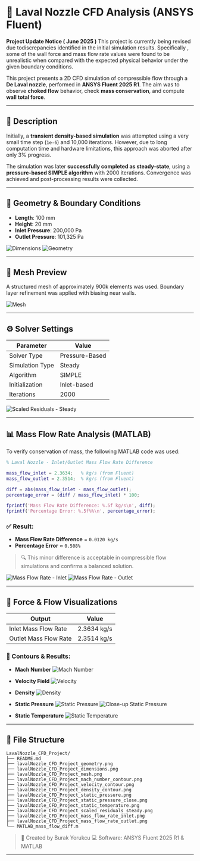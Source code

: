 # 🚀 Laval Nozzle CFD Analysis (ANSYS Fluent)

**Project Update Notice ( June 2025 )**
This project is currently being revised due todiscrepancies identified in the initial simulation results. Specifically , some of the wall force and mass flow rate values were found to be unrealistic when compared with the expected physical behavior under the given boundary conditions.

This project presents a 2D CFD simulation of compressible flow through a **De Laval nozzle**, performed in **ANSYS Fluent 2025 R1**. The aim was to observe **choked flow** behavior, check **mass conservation**, and compute **wall total force**.

---

## 📘 Description

Initially, a **transient density-based simulation** was attempted using a very small time step (`1e-6`) and 10,000 iterations.
However, due to long computation time and hardware limitations, this approach was aborted after only 3% progress.

The simulation was later **successfully completed as steady-state**, using a **pressure-based SIMPLE algorithm** with 2000 iterations. Convergence was achieved and post-processing results were collected.

---

## 📀 Geometry & Boundary Conditions

* **Length**: 100 mm
* **Height**: 20 mm
* **Inlet Pressure**: 200,000 Pa
* **Outlet Pressure**: 101,325 Pa

![Dimensions](./LavalNozzle_CFD_Project/dimensions.png)
![Geometry](./LavalNozzle_CFD_Project/geometry.png)

---

## 🤩 Mesh Preview

A structured mesh of approximately 900k elements was used. Boundary layer refinement was applied with biasing near walls.

![Mesh](./LavalNozzle_CFD_Project/mesh.png)

---

## ⚙️ Solver Settings

| Parameter       | Value          |
| --------------- | -------------- |
| Solver Type     | Pressure-Based |
| Simulation Type | Steady         |
| Algorithm       | SIMPLE         |
| Initialization  | Inlet-based    |
| Iterations      | 2000           |

![Scaled Residuals - Steady](./LavalNozzle_CFD_Project/scaled_residuals_steady.png)

---

## 📊 Mass Flow Rate Analysis (MATLAB)

To verify conservation of mass, the following MATLAB code was used:

```matlab
% Laval Nozzle - Inlet/Outlet Mass Flow Rate Difference

mass_flow_inlet = 2.3634;   % kg/s (from Fluent)
mass_flow_outlet = 2.3514;  % kg/s (from Fluent)

diff = abs(mass_flow_inlet - mass_flow_outlet);
percentage_error = (diff / mass_flow_inlet) * 100;

fprintf('Mass Flow Rate Difference: %.5f kg/s\n', diff);
fprintf('Percentage Error: %.5f%%\n', percentage_error);
```

### ✅ Result:

* **Mass Flow Rate Difference** = `0.0120 kg/s`
* **Percentage Error** ≈ `0.508%`

> 🔍 This minor difference is acceptable in compressible flow simulations and confirms a balanced solution.

![Mass Flow Rate - Inlet](./LavalNozzle_CFD_Project/mass_flow_rate_inlet.png)
![Mass Flow Rate - Outlet](./LavalNozzle_CFD_Project/mass_flow_rate_outlet.png)

---

## 🧲 Force & Flow Visualizations

| Output                | Value        |
| --------------------- | ------------ |
| Inlet Mass Flow Rate  | 2.3634 kg/s  |
| Outlet Mass Flow Rate | 2.3514 kg/s  |

### 🔽 Contours & Results:

* **Mach Number**
  ![Mach Number](./LavalNozzle_CFD_Project/mach_number_contour.png)

* **Velocity Field**
  ![Velocity](./LavalNozzle_CFD_Project/velocity_contour.png)

* **Density**
  ![Density](./LavalNozzle_CFD_Project/denisty_contour.png)

* **Static Pressure**
  ![Static Pressure](./LavalNozzle_CFD_Project/static_pressure.png)
  ![Close-up Static Pressure](./LavalNozzle_CFD_Project/static_pressure_close.png)

* **Static Temperature**
  ![Static Temperature](./LavalNozzle_CFD_Project/static_temperature.png)



---

## 📂 File Structure

```
LavalNozzle_CFD_Project/
├── README.md
├── lavalNozzle_CFD_Project_geometry.png
├── lavalNozzle_CFD_Project_dimensions.png
├── lavalNozzle_CFD_Project_mesh.png
├── lavalNozzle_CFD_Project_mach_number_contour.png
├── lavalNozzle_CFD_Project_velocity_contour.png
├── lavalNozzle_CFD_Project_density_contour.png
├── lavalNozzle_CFD_Project_static_pressure.png
├── lavalNozzle_CFD_Project_static_pressure_close.png
├── lavalNozzle_CFD_Project_static_temperature.png
├── lavalNozzle_CFD_Project_scaled_residuals_steady.png
├── lavalNozzle_CFD_Project_mass_flow_rate_inlet.png
├── lavalNozzle_CFD_Project_mass_flow_rate_outlet.png
└── MATLAB_mass_flow_diff.m
```

> 🧐 Created by Burak Yorukcu
> 💻 Software: ANSYS Fluent 2025 R1 & MATLAB


---
